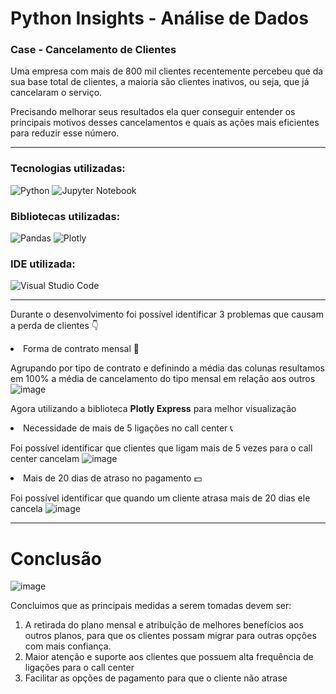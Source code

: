 # Python Insights - Análise de Dados
### Case - Cancelamento de Clientes

Uma empresa com mais de 800 mil clientes recentemente percebeu que da sua base total de clientes, a maioria são clientes inativos, ou seja, que já cancelaram o serviço.

Precisando melhorar seus resultados ela quer conseguir entender os principais motivos desses cancelamentos e quais as ações mais eficientes para reduzir esse número.
<hr>

### Tecnologias utilizadas:

![Python](https://img.shields.io/badge/python-3670A0?style=for-the-badge&logo=python&logoColor=ffdd54) 
![Jupyter Notebook](https://img.shields.io/badge/jupyter-%23FA0F00.svg?style=for-the-badge&logo=jupyter&logoColor=white)

### Bibliotecas utilizadas:

![Pandas](https://img.shields.io/badge/pandas-%23150458.svg?style=for-the-badge&logo=pandas&logoColor=white)
![Plotly](https://img.shields.io/badge/Plotly-%233F4F75.svg?style=for-the-badge&logo=plotly&logoColor=white)

### IDE utilizada:

![Visual Studio Code](https://img.shields.io/badge/Visual%20Studio%20Code-0078d7.svg?style=for-the-badge&logo=visual-studio-code&logoColor=white)

<hr>

Durante o desenvolvimento foi possível identificar 3 problemas que causam a perda de clientes 👇



<li> Forma de contrato mensal 📆 </li>

Agrupando por tipo de contrato e definindo a média das colunas resultamos em 100% a média de cancelamento do tipo mensal em relação aos outros
![image](https://github.com/nayara-lucia/python-insights/assets/126920974/78ee03a7-7a6d-48f9-b038-991dfd2bd2f2)

Agora utilizando a biblioteca <b>Plotly Express</b> para melhor visualização

<li> Necessidade de mais de 5 ligações no call center 📞</li>

Foi possível identificar que clientes que ligam mais de 5 vezes para o call center cancelam
![image](https://github.com/nayara-lucia/python-insights/assets/126920974/36ab23da-a190-4bd4-aa0e-94ec86f6b289)

<li> Mais de 20 dias de atraso no pagamento 💵</li>

Foi possível identificar que quando um cliente atrasa mais de 20 dias ele cancela
![image](https://github.com/nayara-lucia/python-insights/assets/126920974/f6fa6625-bc67-4c3f-a998-5273846643d3)
<hr>

# Conclusão

![image](https://static.wixstatic.com/media/1a1140_6078a0cb8c534e11960700ae86aa872b~mv2.gif)

Concluimos que as principais medidas a serem tomadas devem ser:

<ol> 
<li> A retirada do plano mensal e atribuição de melhores benefícios aos outros planos, para que os clientes possam migrar para outras opções com mais confiança. </li> 
<li>Maior atenção e suporte aos clientes que possuem alta frequência de ligações para o call center</li> 
<li>Facilitar as opções de pagamento para que o cliente não atrase</li> 
</ol>
